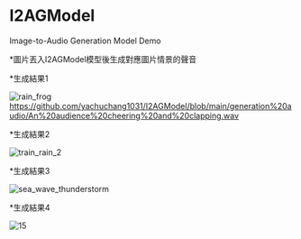 # I2AGModel
Image-to-Audio Generation Model Demo


*圖片丟入I2AGModel模型後生成對應圖片情景的聲音


*生成結果1

![rain_frog](https://github.com/yachuchang1031/I2AGModel/assets/136334958/825aa781-da29-4e1c-82eb-4a1841d1212e)
[](https://github.com/yachuchang1031/I2AGModel/blob/main/generation%20audio/An%20audience%20cheering%20and%20clapping.wav)
https://github.com/yachuchang1031/I2AGModel/blob/main/generation%20audio/An%20audience%20cheering%20and%20clapping.wav

*生成結果2

![train_rain_2](https://github.com/yachuchang1031/I2AGModel/assets/136334958/705510d6-b646-4203-8991-9d28c37b3869)
> [](https://github.com/yachuchang1031/I2AGModel/assets/136334958/b59b925f-9f60-4e0b-93ce-2071e4dae73d)

*生成結果3

![sea_wave_thunderstorm](https://github.com/yachuchang1031/I2AGModel/assets/136334958/73dcfe60-53cb-478e-925b-0a33019241b7)
> [](https://github.com/yachuchang1031/I2AGModel/assets/136334958/cd1a0fc2-1e9d-410f-afaa-512a4ce7d355)

*生成結果4

![15](https://github.com/yachuchang1031/I2AGModel/assets/136334958/9b493437-3808-46ec-955b-9c7463bee361)
> [](https://github.com/yachuchang1031/I2AGModel/assets/136334958/fb702cd9-3f46-4223-ba5f-b2d7f11b2309)
